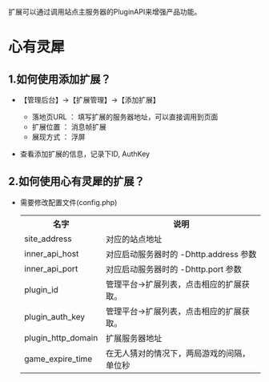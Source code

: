 
扩展可以通过调用站点主服务器的PluginAPI来增强产品功能。

心有灵犀
====

1.如何使用添加扩展？
------

* 【管理后台】->【扩展管理】->【添加扩展】
 	* 落地页URL ： 填写扩展的服务器地址，可以直接调用到页面 
 	* 扩展位置  ： 消息帧扩展
 	* 展现方式  ： 浮屏	
	
*  查看添加扩展的信息，记录下ID, AuthKey
	
	
2.如何使用心有灵犀的扩展？
------

* 需要修改配置文件(config.php)
	
	<table>
	<tr>
		<th> 名字</th>
		<th> 说明</th>
	</tr>
	<tr>
		<td> site_address </td>
		<td> 对应的站点地址 </td>
	</tr>
	<tr>
		<td> inner_api_host </td>
		<td>对应启动服务器时的 -Dhttp.address 参数</td>
	</tr>
	<tr>
		<td> inner_api_port </td>
		<td>对应启动服务器时的 -Dhttp.port 参数</td>
	</tr>
	<tr>
		<td> plugin_id </td>
		<td>管理平台->扩展列表，点击相应的扩展获取。</td>
	</tr>
	<tr>
		<td> plugin_auth_key </td>
		<td>管理平台->扩展列表，点击相应的扩展获取。</td>
	</tr>
	<tr>
		<td> plugin_http_domain </td>
		<td> 扩展服务器地址 </td>
	</tr>
	<tr>
    		<td> game_expire_time </td>
    		<td> 在无人猜对的情况下，两局游戏的间隔，单位秒 </td>
    	</tr>
	</tabel>
		